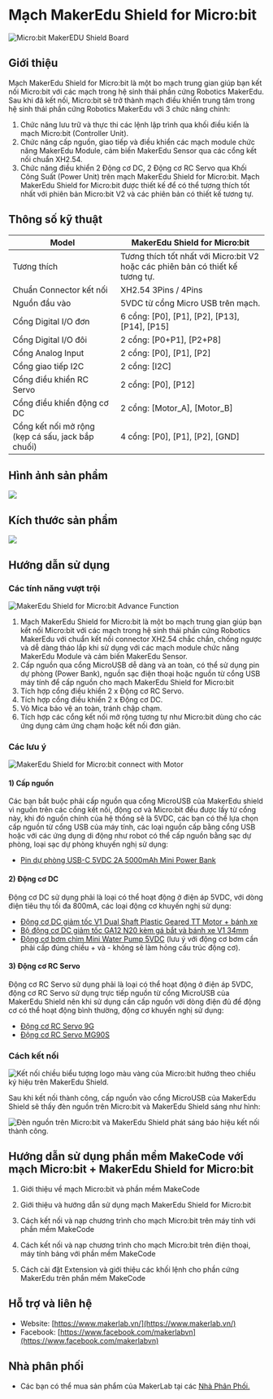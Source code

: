 # Mạch MakerEdu Shield for Micro:bit

![Micro:bit MakerEDU Shield Board](/temp_link_microbit_shield/image/microbit1.jpg)

## Giới thiệu

Mạch MakerEdu Shield for Micro:bit là một bo mạch trung gian giúp bạn kết nối Micro:bit với các mạch trong hệ sinh thái phần cứng Robotics MakerEdu. Sau khi đã kết nối, Micro:bit sẽ trở thành mạch điều khiển trung tâm trong hệ sinh thái phần cứng Robotics MakerEdu với 3 chức năng chính:

1. Chức năng lưu trữ và thực thi các lệnh lập trình qua khối điều kiển là mạch Micro:bit (Controller Unit).
2. Chức năng cấp nguồn, giao tiếp và điều khiển các mạch module chức năng MakerEdu Module, cảm biến MakerEdu Sensor qua các cổng kết nối chuẩn XH2.54.
3. Chức năng điều khiển 2 Động cơ DC, 2 Động cơ RC Servo qua Khối Công Suất (Power Unit) trên mạch MakerEdu Shield for Micro:bit.
Mạch MakerEdu Shield for Micro:bit được thiết kế để có thể tương thích tốt nhất với phiên bản Micro:bit V2 và các phiên bản có thiết kế tương tự.

## Thông số kỹ thuật

<table><thead>
  <tr>
    <th>Model</th>
    <th>MakerEdu Shield for Micro:bit</th>
  </tr></thead>
<tbody>
  <tr>
    <td>Tương thích</td>
    <td>Tương thích tốt nhất với Micro:bit V2 hoặc các phiên bản có thiết kế tương tự.</td>
  </tr>
  <tr>
    <td>Chuẩn Connector kết nối</td>
    <td>XH2.54 3Pins / 4Pins</td>
  </tr>
  <tr>
    <td>Nguồn đầu vào</td>
    <td>5VDC từ cổng Micro USB trên mạch.</td>
  </tr>
  <tr>
    <td>Cổng Digital I/O đơn</td>
    <td>6 cổng: [P0], [P1], [P2], [P13], [P14], [P15]</td>
  </tr>
  <tr>
    <td>Cổng Digital I/O đôi</td>
    <td>2 cổng: [P0+P1], [P2+P8]</td>
  </tr>
  <tr>
    <td>Cổng Analog Input</td>
    <td>2 cổng: [P0], [P1], [P2]</td>
  </tr>
  <tr>
    <td>Cổng giao tiếp I2C</td>
    <td>2 cổng: [I2C]</td>
  </tr>
  <tr>
    <td>Cổng điều khiển RC Servo</td>
    <td>2 cổng: [P0], [P12]</td>
  </tr>
  <tr>
    <td>Cổng điều khiển động cơ DC</td>
    <td>2 cổng: [Motor_A], [Motor_B]</td>
  </tr>
  <tr>
    <td>Cổng kết nối mở rộng (kẹp cá sấu, jack bắp chuối)</td>
    <td>4 cổng: [P0], [P1], [P2], [GND]</td>
  </tr>
</tbody></table>

## Hình ảnh sản phẩm

![](/temp_link_microbit_shield/image/microbit2.jpg)

## Kích thước sản phẩm

![](/temp_link_microbit_shield/image/microbit3.jpg)

## Hướng dẫn sử dụng

### Các tính năng vượt trội

![MakerEdu Shield for Micro:bit Advance Function](/temp_link_microbit_shield/image/microbit4.jpg)

1. Mạch MakerEdu Shield for Micro:bit là một bo mạch trung gian giúp bạn kết nối Micro:bit với các mạch trong hệ sinh thái phần cứng Robotics MakerEdu với chuẩn kết nối connector XH2.54 chắc chắn, chống ngược và dễ dàng tháo lắp khi sử dụng với các mạch module chức năng MakerEdu Module và cảm biến MakerEdu Sensor.
2. Cấp nguồn qua cổng MicroUSB dễ dàng và an toàn, có thể sử dụng pin dự phòng (Power Bank), nguồn sạc điện thoại hoặc nguồn từ cổng USB máy tính để cấp nguồn cho mạch MakerEdu Shield for Micro:bit
3. Tích hợp cổng điều khiển 2 x Động cơ RC Servo.
4. Tích hợp cổng điều khiển 2 x Động cơ DC.
5. Vỏ Mica bảo vệ an toàn, tránh chập chạm.
6. Tích hợp các cổng kết nối mở rộng tương tự như Micro:bit dùng cho các ứng dụng cảm ứng chạm hoặc kết nối đơn giản.

### Các lưu ý

![MakerEdu Shield for Micro:bit connect with Motor
](/temp_link_microbit_shield/image/microbit5.jpg)

#### 1) Cấp nguồn

Các bạn bắt buộc phải cấp nguồn qua cổng MicroUSB của MakerEdu shield vì nguồn trên các cổng kết nối, động cơ và Micro:bit đều được lấy từ cổng này, khi đó nguồn chính của hệ thống sẽ là 5VDC, các bạn có thể lựa chọn cấp nguồn từ cổng USB của máy tính, các loại nguồn cấp bằng cổng USB hoặc với các ứng dụng di động như robot có thể cấp nguồn bằng sạc dự phòng, loại sạc dự phòng khuyến nghị sử dụng:

- [Pin dự phòng USB-C 5VDC 2A 5000mAh Mini Power Bank](https://hshop.vn/pin-du-phong-usb-c-5vdc-2a-5000mah-mini-power-bank)

#### 2) Động cơ DC

Động cơ DC sử dụng phải là loại có thể hoạt động ở điện áp 5VDC, với dòng điện tiêu thụ tối đa 800mA, các loại động cơ khuyến nghị sử dụng:

- [Động cơ DC giảm tốc V1 Dual Shaft Plastic Geared TT Motor + bánh xe](https://hshop.vn/dong-co-dc-giamtoc-v1-1-48)
- [Bộ động cơ DC giảm tốc GA12 N20 kèm gá bắt và bánh xe V1 34mm](https://hshop.vn/bo-dong-co-dc-giam-toc-ga12-n20-kem-ga-bat-va-banh-xe-v1-34mm)
- [Động cơ bơm chìm Mini Water Pump 5VDC](https://hshop.vn/dong-co-bom-chim-mini-5vdc) (lưu ý với động cơ bơm cần phải cấp đúng chiều + và - không sẽ làm hỏng cấu trúc động cơ).

#### 3) Động cơ RC Servo

Động cơ RC Servo sử dụng phải là loại có thể hoạt động ở điện áp 5VDC, động cơ RC Servo sử dụng trực tiếp nguồn từ cổng MicroUSB của MakerEdu Shield nên khi sử dụng cần cấp nguồn với dòng điện đủ để động cơ có thể hoạt động bình thường, động cơ khuyến nghị sử dụng:

- [Động cơ RC Servo 9G](https://hshop.vn/dong-co-rc-servo-9g)
- [Động cơ RC Servo MG90S](https://hshop.vn/dong-co-rc-servo-mg90s)

### Cách kết nối

![Kết nối chiều biểu tượng logo màu vàng của Micro:bit hướng theo chiều ký hiệu trên MakerEdu Shield.](/temp_link_microbit_shield/image/microbit6.jpg)

Sau khi kết nối thành công, cấp nguồn vào cổng MicroUSB của MakerEdu Shield sẽ thấy đèn nguồn trên Micro:bit và MakerEdu Shield sáng như hình:

![Đèn nguồn trên Micro:bit và MakerEdu Shield phát sáng báo hiệu kết nối thành công.](/temp_link_microbit_shield/image/microbit7.jpg)

## Hướng dẫn sử dụng phần mềm MakeCode với mạch Micro:bit + MakerEdu Shield for Micro:bit

1) Giới thiệu về mạch Micro:bit và phần mềm MakeCode

2) Giới thiệu và hướng dẫn sử dụng mạch MakerEdu Shield for Micro:bit

3) Cách kết nối và nạp chương trình cho mạch Micro:bit trên máy tính với phần mềm MakeCode

4) Cách kết nối và nạp chương trình cho mạch Micro:bit trên điện thoại, máy tính bảng với phần mềm MakeCode

5) Cách cài đặt Extension và giới thiệu các khối lệnh cho phần cứng MakerEdu trên phần mềm MakeCode

## Hỗ trợ và liên hệ

- Website: [https://www.makerlab.vn/](https://www.makerlab.vn/)
- Facebook: [https://www.facebook.com/makerlabvn](https://www.facebook.com/makerlabvn)

## Nhà phân phối

- Các bạn có thể mua sản phẩm của MakerLab tại các [Nhà Phân Phối.](https://www.makerlab.vn/distributor/)

